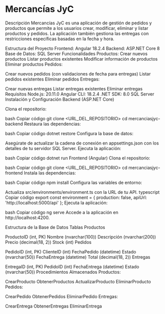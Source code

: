 # Mercancías JyC

 Descripción
Mercancías JyC es una aplicación de gestión de pedidos y productos que permite a los usuarios crear, modificar, eliminar y listar productos y pedidos. La aplicación también gestiona las entregas con restricciones específicas basadas en la fecha y hora.

 Estructura del Proyecto
 Frontend: Angular 18.2.4
 Backend: ASP.NET Core 8
 Base de Datos: SQL Server
 Funcionalidades
 Productos:
 Crear nuevos productos
 Listar productos existentes
 Modificar información de productos
 Eliminar productos
 Pedidos:

 Crear nuevos pedidos (con validaciones de fecha para entregas)
 Listar pedidos existentes
 Eliminar pedidos
 Entregas:

 Crear nuevas entregas
 Listar entregas existentes
 Eliminar entregas
 Requisitos
 Node.js: 20.11.0
 Angular CLI: 18.2.4
 .NET SDK: 8.0
 SQL Server
 Instalación y Configuración
Backend (ASP.NET Core)

Clona el repositorio:

bash
Copiar código
git clone <URL_DEL_REPOSITORIO>
cd mercanciasjyc-backend
Restaura las dependencias:

bash
Copiar código
dotnet restore
Configura la base de datos:

Asegúrate de actualizar la cadena de conexión en appsettings.json con los detalles de tu servidor SQL Server.
Ejecuta la aplicación:

bash
Copiar código
dotnet run
Frontend (Angular)
Clona el repositorio:

bash
Copiar código
git clone <URL_DEL_REPOSITORIO>
cd mercanciasjyc-frontend
Instala las dependencias:

bash
Copiar código
npm install
Configura las variables de entorno:

Actualiza src/environments/environment.ts con la URL de tu API.
typescript
Copiar código
export const environment = {
  production: false,
  apiUrl: 'http://localhost:5000/api'
};
Ejecuta la aplicación:

bash
Copiar código
ng serve
Accede a la aplicación en http://localhost:4200.

Estructura de la Base de Datos
Tablas
Productos

ProductoID (int, PK)
Nombre (nvarchar(100))
Descripción (nvarchar(200))
Precio (decimal(18, 2))
Stock (int)
Pedidos

PedidoID (int, PK)
ClienteID (int)
FechaPedido (datetime)
Estado (nvarchar(50))
FechaEntrega (datetime)
Total (decimal(18, 2))
Entregas

EntregaID (int, PK)
PedidoID (int)
FechaEntrega (datetime)
Estado (nvarchar(50))
Procedimientos Almacenados
Productos:

CrearProducto
ObtenerProductos
ActualizarProducto
EliminarProducto
Pedidos:

CrearPedido
ObtenerPedidos
EliminarPedido
Entregas:

CrearEntrega
ObtenerEntregas
EliminarEntrega

